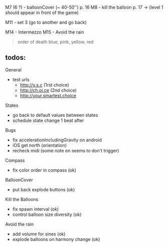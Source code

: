 M7 (6 ?)  - balloonCover (~ 40-50'')   p. 16
M8 - kill the balloon           p. 17 
  -> (level 1 should appear in front of the game)

  M11 - set 3 (go to another and go back)

M14 - Intermezzo
M15 - Avoid the rain


> order of death blue, pink, yellow, red


## todos:

General
- test urls
  * http://y.s.c (1rst choice)
  * http://ch.oi.ce (2nd choice)
  * http://your.smartest.choice

States
- go back to default values between states
- schedule state change 1 beat after

Bugs
- fix accelerationIncludingGravity on android
- iOS get north (orientation)
- recheck midi (some note on seems to don't trigger)

Compass
- fix color order in compass (ok)

BalloonCover
- put back explode buttons (ok)

Kill the Balloons
- fix spawn interval (ok)
- control balloon size diversity (ok)

Avoid the rain
- add volume for sines (ok)
- explode balloons on harmony change (ok)
